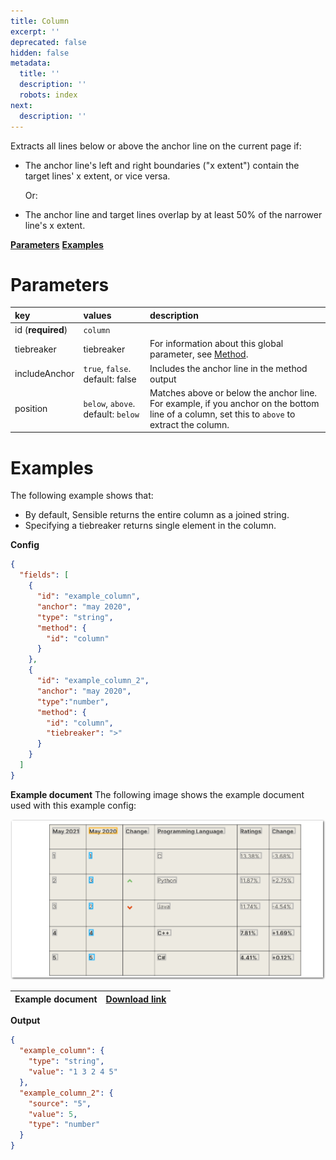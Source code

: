 ```yaml
---
title: Column
excerpt: ''
deprecated: false
hidden: false
metadata:
  title: ''
  description: ''
  robots: index
next:
  description: ''
---
```

Extracts all lines below or above the anchor line on the current page if:

- The anchor line's left and right boundaries ("x extent") contain the target lines' x extent, or vice versa. 

  Or:

- The anchor line and target lines overlap by at least 50% of the narrower line's x extent.

[**Parameters**](doc:column#parameters)
[**Examples**](doc:column#examples)

Parameters
====


| key               | values                             | description                                                  |
| :---------------- | :--------------------------------- | :----------------------------------------------------------- |
| id (**required**) | `column`                           |                                                              |
| tiebreaker        | tiebreaker                         | For information about this global parameter, see [Method](doc:method#parameters). |
| includeAnchor     | `true`, `false`. default: false    | Includes the anchor line in the method output                |
| position          | `below`, `above`. default: `below` | Matches above or below the anchor line. For example, if you anchor on the bottom line of a column, set this to `above` to extract the column. |

Examples
====

The following example shows that:

- By default, Sensible returns the entire column as a joined string.
- Specifying a tiebreaker returns single element in the column.

**Config**

```json
{
  "fields": [
    {
      "id": "example_column",
      "anchor": "may 2020",
      "type": "string",
      "method": {
        "id": "column"
      }
    },
    {
      "id": "example_column_2",
      "anchor": "may 2020",
      "type":"number",
      "method": {
        "id": "column",
        "tiebreaker": ">"
      }
    }
  ]
}
```

**Example document**
The following image shows the example document used with this example config:

![Click to enlarge](https://raw.githubusercontent.com/sensible-hq/sensible-docs/main/readme-sync/assets/v0/images/final/column.png)

| Example document | [Download link](https://raw.githubusercontent.com/sensible-hq/sensible-docs/main/readme-sync/assets/v0/pdfs/row_column.pdf) |
| ----------- | ------------------------------------------------------------ |

**Output**

```json
{
  "example_column": {
    "type": "string",
    "value": "1 3 2 4 5"
  },
  "example_column_2": {
    "source": "5",
    "value": 5,
    "type": "number"
  }
}
```